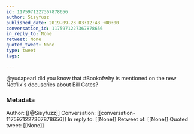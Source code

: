 ```yaml
---
id: 1175971227367878656
author: Sisyfuzz
published_date: 2019-09-23 03:12:43 +00:00
conversation_id: 1175971227367878656
in_reply_to: None
retweet: None
quoted_tweet: None
type: tweet
tags:

---
```


@yudapearl did you know that #Bookofwhy is mentioned on the new Netflix's docuseries about Bill Gates?

### Metadata

Author: [[@Sisyfuzz]]
Conversation: [[conversation-1175971227367878656]]
In reply to: [[None]]
Retweet of: [[None]]
Quoted tweet: [[None]]
